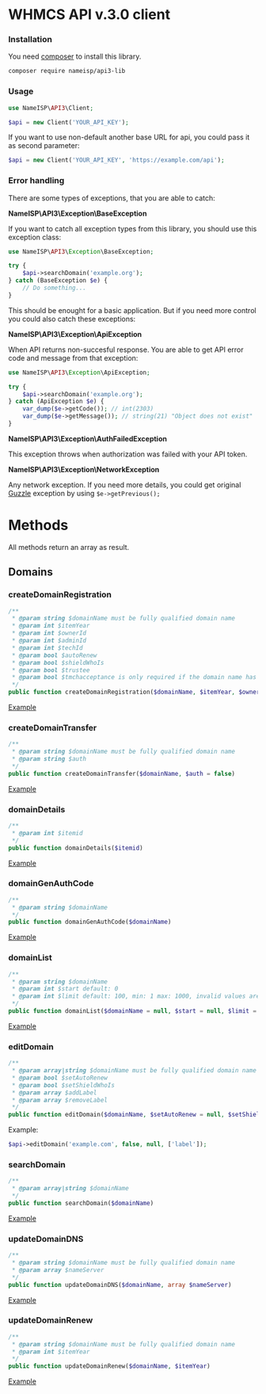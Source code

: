 # WHMCS API v.3.0 client

### Installation
You need [composer](https://getcomposer.org/) to install this library.
```bash
composer require nameisp/api3-lib
```

### Usage
```php
use NameISP\API3\Client;

$api = new Client('YOUR_API_KEY');
```

If you want to use non-default another base URL for api, you could pass it as second parameter:
```php
$api = new Client('YOUR_API_KEY', 'https://example.com/api');
```

### Error handling
There are some types of exceptions, that you are able to catch:

**NameISP\API3\Exception\BaseException**

If you want to catch all exception types from this library, you should use this exception class:
```php
use NameISP\API3\Exception\BaseException;

try {
    $api->searchDomain('example.org');
} catch (BaseException $e) {
    // Do something...
}
```

This should be enought for a basic application. But if you need more control you could also catch these exceptions:

**NameISP\API3\Exception\ApiException**

When API returns non-succesful response. You are able to get API error code and message from that exception:
```php
use NameISP\API3\Exception\ApiException;

try {
    $api->searchDomain('example.org');
} catch (ApiException $e) {
    var_dump($e->getCode()); // int(2303)
    var_dump($e->getMessage()); // string(21) "Object does not exist"
}
```

**NameISP\API3\Exception\AuthFailedException**

This exception throws when authorization was failed with your API token.

**NameISP\API3\Exception\NetworkException**

Any network exception. If you need more details, you could get original [Guzzle](http://docs.guzzlephp.org/en/latest/index.html) exception by using `$e->getPrevious();`


# Methods
All methods return an array as result.

## Domains
### createDomainRegistration
```php
/**
 * @param string $domainName must be fully qualified domain name
 * @param int $itemYear
 * @param int $ownerId
 * @param int $adminId
 * @param int $techId
 * @param bool $autoRenew
 * @param bool $shieldWhoIs
 * @param bool $trustee
 * @param bool $tmchacceptance is only required if the domain name has a claim. If there is no claim this parameter is ignored.
 */
public function createDomainRegistration($domainName, $itemYear, $ownerId, $adminId = null, $techId = null, $autoRenew = null, $shieldWhoIs = null, $trustee = null, $tmchacceptance = null)
```
[Example](doc/createDomainRegistration.md)

### createDomainTransfer
```php
/**
 * @param string $domainName must be fully qualified domain name
 * @param string $auth
 */
public function createDomainTransfer($domainName, $auth = false)
```
[Example](doc/createDomainTransfer.md)

### domainDetails
```php
/**
 * @param int $itemid
 */
public function domainDetails($itemid)
```
[Example](doc/domainDetails.md)

### domainGenAuthCode
```php
/**
 * @param string $domainName
 */
public function domainGenAuthCode($domainName)
```
[Example](doc/domainGenAuthCode.md)

### domainList
```php
/**
 * @param string $domainName
 * @param int $start default: 0
 * @param int $limit default: 100, min: 1 max: 1000, invalid values are ignored and default value is used
 */
public function domainList($domainName = null, $start = null, $limit = null)
```
[Example](doc/domainList.md)

### editDomain
```php
/**
 * @param array|string $domainName must be fully qualified domain name
 * @param bool $setAutoRenew
 * @param bool $setShieldWhoIs
 * @param array $addLabel
 * @param array $removeLabel
 */
public function editDomain($domainName, $setAutoRenew = null, $setShieldWhoIs = null, array $addLabel = null, array $removeLabel = null)
```
Example:
```php
$api->editDomain('example.com', false, null, ['label']);
```

### searchDomain
```php
/**
 * @param array|string $domainName
 */
public function searchDomain($domainName)
```
[Example](doc/searchDomain.md)

### updateDomainDNS
```php
/**
 * @param string $domainName must be fully qualified domain name
 * @param array $nameServer
 */
public function updateDomainDNS($domainName, array $nameServer)
```
[Example](doc/updateDomainDNS.md)

### updateDomainRenew
```php
/**
 * @param string $domainName must be fully qualified domain name
 * @param int $itemYear
 */
public function updateDomainRenew($domainName, $itemYear)
```
[Example](doc/updateDomainRenew.md)
